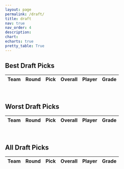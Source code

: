 ```yaml
---
layout: page
permalink: /draft/
title: draft
nav: true
nav_order: 4
description:
chart:
echarts: true
pretty_table: True
---
```


## Best Draft Picks

<table
data-click-to-select="true"
data-search="false"
data-toggle="table"
data-url="{{ "/assets/json/team_data/draft_best_2025.json" }}">
<thead>
<tr>
<th data-field="team" data-halign="center" data-align="left" data-sortable="true">Team</th>
<th data-field="round" data-halign="center" data-align="center" data-sortable="true">Round</th>
<th data-field="pick" data-halign="center" data-align="center" data-sortable="false">Pick</th>
<th data-field="draft_position" data-halign="center" data-align="center" data-sortable="true">Overall</th>
<th data-field="player_name" data-halign="left" data-align="left" data-sortable="false">Player</th>
<th data-field="grade" data-halign="center" data-align="center" data-sortable="true">Grade</th>
</tr>
</thead>
</table><br>


## Worst Draft Picks

<table
data-click-to-select="true"
data-search="false"
data-toggle="table"
data-url="{{ "/assets/json/team_data/draft_worst_2025.json" }}">
<thead>
<tr>
<th data-field="team" data-halign="center" data-align="left" data-sortable="true">Team</th>
<th data-field="round" data-halign="center" data-align="center" data-sortable="true">Round</th>
<th data-field="pick" data-halign="center" data-align="center" data-sortable="false">Pick</th>
<th data-field="draft_position" data-halign="center" data-align="center" data-sortable="true">Overall</th>
<th data-field="player_name" data-halign="left" data-align="left" data-sortable="false">Player</th>
<th data-field="grade" data-halign="center" data-align="center" data-sortable="true">Grade</th>
</tr>
</thead>
</table><br>


## All Draft Picks

<table
data-click-to-select="true"
data-height="800"
data-search="true"
data-toggle="table"
data-url="{{ "/assets/json/team_data/draft_total_2025.json" }}">
<thead>
<tr>
<th data-field="team" data-halign="center" data-align="left" data-sortable="true">Team</th>
<th data-field="round" data-halign="center" data-align="center" data-sortable="true">Round</th>
<th data-field="pick" data-halign="center" data-align="center" data-sortable="false">Pick</th>
<th data-field="draft_position" data-halign="center" data-align="center" data-sortable="true">Overall</th>
<th data-field="player_name" data-halign="left" data-align="left" data-sortable="false">Player</th>
<th data-field="grade" data-halign="center" data-align="center" data-sortable="true">Grade</th>
</tr>
</thead>
</table>